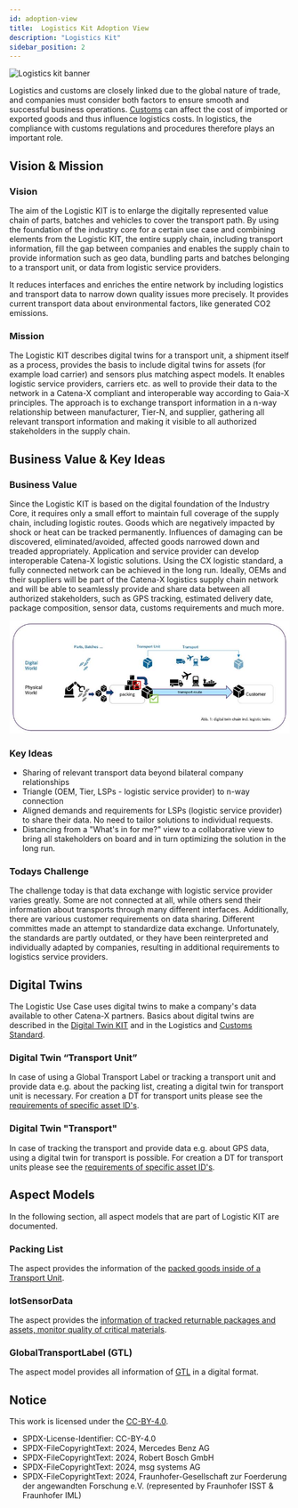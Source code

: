 ```yaml
---
id: adoption-view
title:  Logistics Kit Adoption View
description: "Logistics Kit"
sidebar_position: 2
---
```


![Logistics kit banner](@site/static/img/kits/logistics/logistics-kit-logo.svg)

Logistics and customs are closely linked due to the global nature of trade, and companies must consider both factors to ensure smooth and successful business operations. [Customs](../customs-kit/adoption-view-customs.md) can affect the cost of imported or exported goods and thus influence logistics costs. In logistics, the compliance with customs regulations and procedures therefore plays an important role.

## Vision & Mission

### Vision

The aim of the Logistic KIT is to enlarge the digitally represented value chain of parts, batches and vehicles to cover the transport path. By using the foundation of the industry core for a certain use case and combining elements from the Logistic KIT, the entire supply chain, including transport information, fill the gap between companies and enables the supply chain to provide information such as geo data, bundling parts and batches belonging to a transport unit, or data from logistic service providers.

It reduces interfaces and enriches the entire network by including logistics and transport data to narrow down quality issues more precisely. It provides current transport data about environmental factors, like generated CO2 emissions.

### Mission

The Logistic KIT describes digital twins for a transport unit, a shipment itself as a process, provides the basis to include digital twins for assets (for example load carrier) and sensors plus matching aspect models. It enables logistic service providers, carriers etc. as well to provide their data to the network in a Catena-X compliant and interoperable way according to Gaia-X principles.
The approach is to exchange transport information in a n-way relationship between manufacturer, Tier-N, and supplier, gathering all relevant transport information and making it visible to all authorized stakeholders in the supply chain.

## Business Value & Key Ideas

### Business Value

Since the Logistic KIT is based on the digital foundation of the Industry Core, it requires only a small effort to maintain full coverage of the supply chain, including logistic routes. Goods which are negatively impacted by shock or heat can be tracked permanently. Influences of damaging can be discovered, eliminated/avoided, affected goods narrowed down and treaded appropriately.
Application and service provider can develop interoperable Catena-X logistic solutions.
Using the CX logistic standard, a fully connected network can be achieved in the long run. Ideally, OEMs and their suppliers will be part of the Catena-X logistics supply chain network and will be able to seamlessly provide and share data between all authorized stakeholders, such as GPS tracking, estimated delivery date, package composition, sensor data, customs requirements and much more.

![Logistic Twins](./assets/LogisticTwins.png)

### Key Ideas

- Sharing of relevant transport data beyond bilateral company relationships
- Triangle (OEM, Tier, LSPs - logistic service provider) to n-way connection
- Aligned demands and requirements for LSPs (logistic service provider) to share their data. No need to tailor solutions to individual requests.
- Distancing from a "What's in for me?" view to a collaborative view to bring all stakeholders on board and in turn optimizing the solution in the long run.

### Todays Challenge

The challenge today is that data exchange with logistic service provider varies greatly. Some are not connected at all, while others send their information about transports through many different interfaces. Additionally, there are various customer requirements on data sharing. Different committes made an attempt to standardize data exchange. Unfortunately, the standards are partly outdated, or they have been reinterpreted and individually adapted by companies, resulting in additional requirements to logistics service providers.

## Digital Twins

The Logistic Use Case uses digital twins to make a company's data available to other Catena-X partners. Basics about digital twins are described in the [Digital Twin KIT](https://eclipse-tractusx.github.io/docs-kits/category/digital-twin-kit/) and in the Logistics and [Customs Standard](https://github.com/catenax-eV/product-standardization-prod/blob/main/standards/CX-0150-UseCaseLogistics/CX-0150-UseCaseLogistics.md).

### Digital Twin “Transport Unit”

In case of using a Global Transport Label or tracking a transport unit and provide data e.g. about the packing list, creating a digital twin for transport unit is necessary. For creation a DT for transport units please see the [requirements of specific asset ID's](https://github.com/catenax-eV/product-standardization-prod/blob/main/standards/CX-0150-UseCaseLogistics/CX-0150-UseCaseLogistics.md#23-special-digital-twins-for-logistics-and-specific-asset-ids).

### Digital Twin "Transport"

In case of tracking the transport and provide data e.g. about GPS data, using a digital twin for transport is possible. For creation a DT for transport units please see the [requirements of specific asset ID's](https://github.com/catenax-eV/product-standardization-prod/blob/main/standards/CX-0150-UseCaseLogistics/CX-0150-UseCaseLogistics.md#23-special-digital-twins-for-logistics-and-specific-asset-ids).

## Aspect Models

In the following section, all aspect models that are part of Logistic KIT are documented.

### Packing List

The aspect provides the information of the [packed goods inside of a Transport Unit]((https://github.com/eclipse-tractusx/sldt-semantic-models/blob/main/io.catenax.packing_list/1.0.0/PackingList.ttl)).

### IotSensorData

The aspect provides the [information of tracked returnable packages and assets, monitor quality of critical materials](https://github.com/eclipse-tractusx/sldt-semantic-models/blob/main/io.catenax.iot_sensor_data/2.0.0/IotSensorData.ttl).

### GlobalTransportLabel (GTL)

The aspect model provides all information of [GTL](https://github.com/eclipse-tractusx/sldt-semantic-models/blob/main/io.catenax.global_transport_label/1.0.0/GlobalTransportLabel.ttl) in a digital format.

## Notice

This work is licensed under the [CC-BY-4.0](https://creativecommons.org/licenses/by/4.0/legalcode).

- SPDX-License-Identifier: CC-BY-4.0
- SPDX-FileCopyrightText: 2024, Mercedes Benz AG
- SPDX-FileCopyrightText: 2024, Robert Bosch GmbH
- SPDX-FileCopyrightText: 2024, msg systems AG
- SPDX-FileCopyrightText: 2024, Fraunhofer-Gesellschaft zur Foerderung der angewandten Forschung e.V. (represented by Fraunhofer ISST & Fraunhofer IML)
